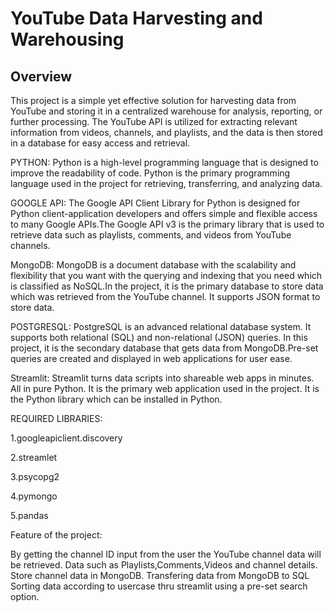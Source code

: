 # YouTube Data Harvesting and Warehousing

## Overview

This project is a simple yet effective solution for harvesting data from YouTube and storing it in a centralized warehouse for analysis, reporting, or further processing. The YouTube API is utilized for extracting relevant information from videos, channels, and playlists, and the data is then stored in a database for easy access and retrieval.

PYTHON: Python is a high-level programming language that is designed to improve the readability of code. Python is the primary programming language used in the project for retrieving, transferring, and analyzing data.

GOOGLE API: The Google API Client Library for Python is designed for Python client-application developers and offers simple and flexible access to many Google APIs.The Google API v3 is the primary library that is used to retrieve data such as playlists, comments, and videos from YouTube channels.

MongoDB: MongoDB is a document database with the scalability and flexibility that you want with the querying and indexing that you need which is classified as NoSQL.In the project, it is the primary database to store data which was retrieved from the YouTube channel. It supports JSON format to store data.

POSTGRESQL: PostgreSQL is an advanced relational database system. It supports both relational (SQL) and non-relational (JSON) queries. In this project, it is the secondary database that gets data from MongoDB.Pre-set queries are created and displayed in web applications for user ease.

Streamlit: Streamlit turns data scripts into shareable web apps in minutes. All in pure Python. It is the primary web application used in the project. It is the Python library which can be installed in Python.

REQUIRED LIBRARIES:

1.googleapiclient.discovery

2.streamlet

3.psycopg2

4.pymongo

5.pandas

Feature of the project:

By getting the channel ID input from the user the YouTube channel data will be retrieved. Data such as Playlists,Comments,Videos and channel details.
Store channel data in MongoDB.
Transfering data from MongoDB to SQL
Sorting data according to usercase thru streamlit using a pre-set search option.
